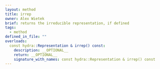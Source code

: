 ```yaml
---
layout: method
title: irrep
owner: Alex Wietek
brief: returns the irreducible representation, if defined
tags:
  - method
defined_in_file: ""
overloads:
  const hydra::Representation & irrep() const:
    description: __OPTIONAL__
    return: __OPTIONAL__
    signature_with_names: const hydra::Representation & irrep() const
---
```

